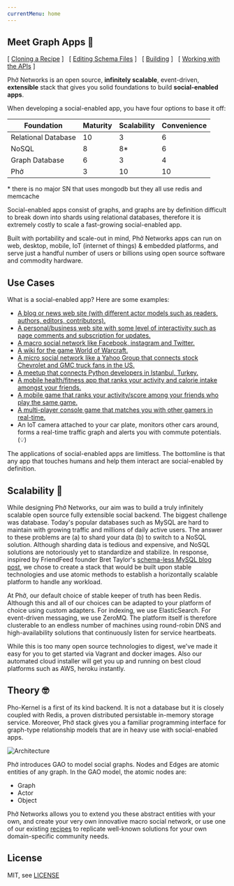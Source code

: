```yaml
---
currentMenu: home
---
```



<script>
function close_all() {
    document.getElementById('dCloning').style.display="none";
    document.getElementById('dEditing').style.display="none";
    document.getElementById('dBuilding').style.display="none";
    document.getElementById('dPlaying').style.display="none";
    var i = 0;
    while(i < document.getElementsByClassName('dPicker').length) {
        document.getElementsByClassName('dPicker')[i++].style.fontWeight="400";
    }
}
var first = {};
first["Cloning"] = true;
function pick(div, to_bolden) {
    close_all();
    if(first[div]==undefined||!first[div]) {
        var x = document.createElement("script");
        var data_id = document.getElementById('d'+div).getAttribute("data-id");
        x.src = "https://asciinema.org/a/"+data_id+".js";
        x.async = true;
        x.id = "asciicast-"+data_id;
        x.setAttribute("data-autoplay", true);
        x.setAttribute("data-speed", 2);
        document.getElementById('d'+div).appendChild(x);
    }
    document.getElementById('d'+div).style.display="block";
    to_bolden.style.fontWeight="900";
}
</script>

## Meet Graph Apps 👯‍

[ <a href="#" onclick="pick('Cloning', this)" class="dPicker">Cloning a Recipe</a> ] &nbsp; [ <a href="#" onclick="pick('Editing', this)" class="dPicker">Editing Schema Files</a> ] &nbsp; [ <a href="#" onclick="pick('Building', this)"  class="dPicker">Building</a> ] &nbsp; [ <a href="#" onclick="pick('Playing', this)"  class="dPicker">Working with the APIs</a> ]

<div  style="display:block;" data-id="ElK47XRwn9cAwx2OZicJ5VA1N" id="dCloning">
<script type="text/javascript" src="https://asciinema.org/a/ElK47XRwn9cAwx2OZicJ5VA1N.js" id="asciicast-ElK47XRwn9cAwx2OZicJ5VA1N" data-autoplay="true" data-speed="2" async></script>
</div>

<div id="dEditing" data-id="jyHXB6sCH1c2syvyXUNwlmUlU" style="display:none;">
</div>

<div id="dBuilding" data-id="YTCxY878nCDCDBMBCZnEaC3z5" style="display:none;">
</div>

<div id="dPlaying" data-id="8aTCBtvoPhjSEujGxl3S6NObP" style="display:none;">
</div>

Phở Networks is an open source, **infinitely scalable**, event-driven, **extensible** stack that gives you solid foundations to build **social-enabled apps**.

When developing a social-enabled app, you have four options to base it off:

Foundation          | Maturity | Scalability  | Convenience
----------------    | ------   | --------     | --------------------
Relational Database |   10     |     3        |   6
NoSQL               |   8      |     8*       |   6
Graph Database      |   6      |     3        |   4
Phở                 |   3      |     10       |   10

\* there is no major SN that uses mongodb but they all use redis and memcache

Social-enabled apps consist of graphs, and graphs are by definition difficult to break down into shards using relational databases, therefore it is extremely costly to scale a fast-growing social-enabled app. 

Built with portability and scale-out in mind, Phở Networks apps can run on web, desktop, mobile, IoT (internet of things) & embedded platforms, and serve just a handful number of users or billions using open source software and commodity hardware.

## Use Cases

What is a social-enabled app? Here are some examples:

* [A blog or news web site (with different actor models such as readers, authors, editors, contributors).](http://techcrunch.com)
* [A personal/business web site with some level of interactivity such as page comments and subscription for updates.]()
* [A macro social network like Facebook, instagram and Twitter.](http://facebook.com)
* [A wiki for the game World of Warcraft.](http://wowwiki.wikia.com/wiki/Portal:Main)
* [A micro social network like a Yahoo Group that connects stock Chevrolet and GMC truck fans in the US.](https://groups.yahoo.com/neo/groups/old-chevy-truck/info)
* [A meetup that connects Python developers in Istanbul, Turkey.](https://www.meetup.com/python-istanbul/events/238314057/)
* [A mobile health/fitness app  that ranks your activity and calorie intake amongst your friends.](http://fitbit.com)
* [A mobile game that ranks your activity/score among your friends who play the same game.](http://www.kiloo.com/games/subway-surfers/)
* [A multi-player console game that matches you with other gamers in real-time.](https://www.halowaypoint.com/en-us)
* An IoT camera attached to your car plate, monitors other cars around, forms a real-time traffic graph and alerts you with commute potentials. (💡)

The applications of social-enabled apps are limitless. The bottomline is that any app that touches humans and help them interact are social-enabled by definition.

## Scalability 💪

While designing Phở Networks, our aim was to build a truly infinitely scalable open source fully extensible social backend. The biggest challenge was database. Today's popular databases such as MySQL are hard to maintain with growing traffic and millions of daily active users. The answer to these problems are (a) to shard your data (b) to switch to a NoSQL solution. Although sharding data is tedious and expensive, and NoSQL solutions are notoriously yet to standardize and stabilize. In response, inspired by FriendFeed founder Bret Taylor's [schema-less MySQL blog post](http://backchannel.org/blog/friendfeed-schemaless-mysql), we chose to create a stack that would be built upon stable technologies and use atomic methods to establish a horizontally scalable platform to handle any workload.

At Phở, our default choice of stable keeper of truth has been Redis. Although this and all of our choices can be adapted to your platform of choice using custom adapters. For indexing, we use ElasticSearch. For event-driven messaging, we use ZeroMQ. The platform itself is therefore clusterable to an endless number of machines using round-robin DNS and high-availability solutions that continuously listen for service heartbeats.

While this is too many open source technologies to digest, we've made it easy for you to get started via Vagrant and docker images. Also our automated cloud installer will get you up and running on best cloud platforms such as AWS, heroku instantly.

## Theory 🤓

Pho-Kernel is a first of its kind backend. It is not a database but it is closely coupled with Redis, a proven distributed persistable in-memory storage service. Moreover, Phở stack gives you a familiar programming interface for graph-type relationship models that are in heavy use with social-enabled apps.

![Architecture](https://github.com/phonetworks/pho-lib-graph/raw/master/.github/lib-graph-components.png "Pho LibGraph Architecture")

Phở introduces GAO to model social graphs. Nodes and Edges are atomic entities of any graph. In the GAO model, the atomic nodes are:

* Graph
* Actor
* Object

Phở Networks allows you to extend you these abstract entities with your own, and create your very own innovative macro social network, or use one of our existing [recipes](https://github.com/pho-recipes) to replicate well-known solutions for your own domain-specific community needs.


## License

MIT, see [LICENSE](https://github.com/phonetworks/pho-framework/blob/master/LICENSE)






